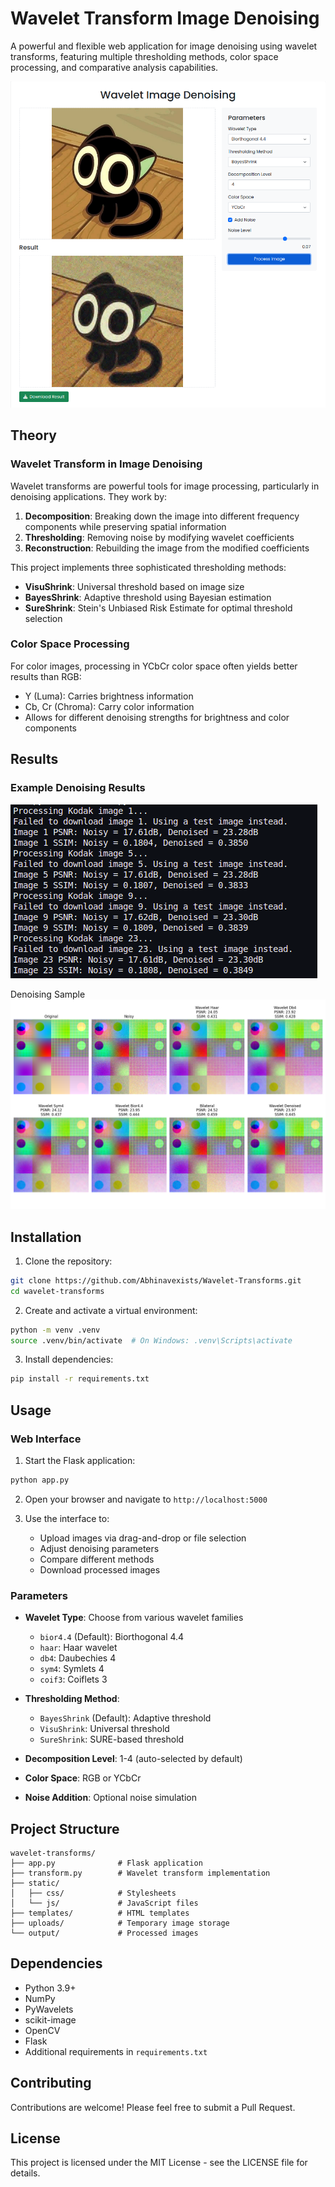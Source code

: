 # Wavelet Transform Image Denoising

A powerful and flexible web application for image denoising using wavelet transforms, featuring multiple thresholding methods, color space processing, and comparative analysis capabilities.

![Frontend Interface](Frontend.png)

## Theory

### Wavelet Transform in Image Denoising

Wavelet transforms are powerful tools for image processing, particularly in denoising applications. They work by:

1. **Decomposition**: Breaking down the image into different frequency components while preserving spatial information
2. **Thresholding**: Removing noise by modifying wavelet coefficients
3. **Reconstruction**: Rebuilding the image from the modified coefficients

This project implements three sophisticated thresholding methods:

- **VisuShrink**: Universal threshold based on image size
- **BayesShrink**: Adaptive threshold using Bayesian estimation
- **SureShrink**: Stein's Unbiased Risk Estimate for optimal threshold selection

### Color Space Processing

For color images, processing in YCbCr color space often yields better results than RGB:
- Y (Luma): Carries brightness information
- Cb, Cr (Chroma): Carry color information
- Allows for different denoising strengths for brightness and color components

## Results

### Example Denoising Results

![Results](Results.png)

Denoising Sample
![Comparision](output/comparison_1.png)

## Installation

1. Clone the repository:
```bash
git clone https://github.com/Abhinavexists/Wavelet-Transforms.git
cd wavelet-transforms
```

2. Create and activate a virtual environment:
```bash
python -m venv .venv
source .venv/bin/activate  # On Windows: .venv\Scripts\activate
```

3. Install dependencies:
```bash
pip install -r requirements.txt
```

## Usage

### Web Interface

1. Start the Flask application:
```bash
python app.py
```

2. Open your browser and navigate to `http://localhost:5000`

3. Use the interface to:
   - Upload images via drag-and-drop or file selection
   - Adjust denoising parameters
   - Compare different methods
   - Download processed images

### Parameters

- **Wavelet Type**: Choose from various wavelet families
  - `bior4.4` (Default): Biorthogonal 4.4
  - `haar`: Haar wavelet
  - `db4`: Daubechies 4
  - `sym4`: Symlets 4
  - `coif3`: Coiflets 3

- **Thresholding Method**:
  - `BayesShrink` (Default): Adaptive threshold
  - `VisuShrink`: Universal threshold
  - `SureShrink`: SURE-based threshold

- **Decomposition Level**: 1-4 (auto-selected by default)
- **Color Space**: RGB or YCbCr
- **Noise Addition**: Optional noise simulation

## Project Structure

```
wavelet-transforms/
├── app.py              # Flask application
├── transform.py        # Wavelet transform implementation
├── static/
│   ├── css/            # Stylesheets
│   └── js/             # JavaScript files
├── templates/          # HTML templates
├── uploads/            # Temporary image storage
└── output/             # Processed images
```

## Dependencies

- Python 3.9+
- NumPy
- PyWavelets
- scikit-image
- OpenCV
- Flask
- Additional requirements in `requirements.txt`

## Contributing

Contributions are welcome! Please feel free to submit a Pull Request.

## License

This project is licensed under the MIT License - see the LICENSE file for details.